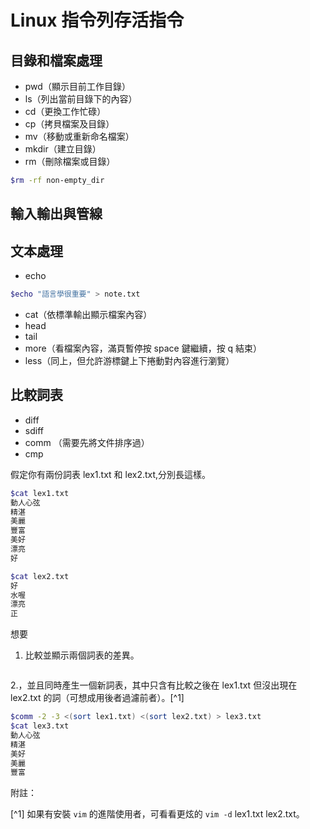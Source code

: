 # Linux 指令列存活指令



## 目錄和檔案處理
- pwd（顯示目前工作目錄）
- ls（列出當前目錄下的內容）
- cd（更換工作忙碌）
- cp（拷貝檔案及目錄）
- mv（移動或重新命名檔案）
- mkdir（建立目錄）
- rm（刪除檔案或目錄）

```bash
$rm -rf non-empty_dir
```

## 輸入輸出與管線



## 文本處理

- echo

```bash
$echo "語言學很重要" > note.txt
```
- cat（依標準輸出顯示檔案內容）
- head
- tail
- more（看檔案內容，滿頁暫停按 space 鍵繼續，按 q 結束）
- less（同上，但允許游標鍵上下捲動對內容進行瀏覽）

## 比較詞表

- diff
- sdiff
- comm （需要先將文件排序過）
- cmp

假定你有兩份詞表 lex1.txt 和 lex2.txt,分別長這樣。

```bash
$cat lex1.txt
動人心弦
精湛
美麗
豐富
美好
漂亮
好

$cat lex2.txt
好
水喔
漂亮
正

```

想要
1. 比較並顯示兩個詞表的差異。

```bash


```

2.，並且同時產生一個新詞表，其中只含有比較之後在 lex1.txt 但沒出現在 lex2.txt 的詞（可想成用後者過濾前者）。[^1] 



```bash
$comm -2 -3 <(sort lex1.txt) <(sort lex2.txt) > lex3.txt
$cat lex3.txt
動人心弦
精湛
美好
美麗
豐富
```




附註：

[^1] 如果有安裝 `vim` 的進階使用者，可看看更炫的 `vim -d` lex1.txt lex2.txt。
